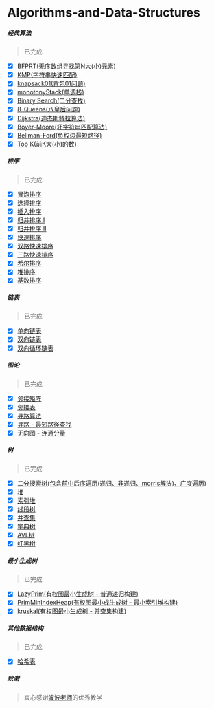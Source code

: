 # Algorithms-and-Data-Structures

##### 经典算法
> 已完成
- [x] [BFPRT(无序数组寻找第N大(小)元素)](https://github.com/biaodigit/JavaScriptAlgorithms/blob/master/Classical%20algorithm%20problem/BFPRT.html)
- [x] [KMP(字符串快速匹配)](https://github.com/biaodigit/JavaScriptAlgorithms/blob/master/Classical%20algorithm%20problem/KMP.html)
- [x] [knapsack01(背包01问题)](https://github.com/biaodigit/JavaScriptAlgorithms/blob/master/Classical%20algorithm%20problem/knapsack01.html)
- [x] [monotonyStack(单调栈)](https://github.com/biaodigit/JavaScriptAlgorithms/blob/master/Classical%20algorithm%20problem/monotonyStack.html)
- [x] [Binary Search(二分查找)](https://github.com/biaodigit/JavaScriptAlgorithms/blob/master/Classical%20algorithm%20problem/Binary%20Search.html)
- [x] [8-Queens(八皇后问题)](https://github.com/biaodigit/JavaScriptAlgorithms/blob/master/Classical%20algorithm%20problem/8-Queens.html)
- [x] [Dijkstra(迪杰斯特拉算法)](https://github.com/biaodigit/JavaScriptAlgorithms/blob/master/Classical%20algorithm%20problem/Dijkstra.html)
- [x] [Boyer-Moore(坏字符串匹配算法)](https://github.com/biaodigit/JavaScriptAlgorithms/blob/master/Classical%20algorithm%20problem/Boyer-Moore.html)
- [x] [Bellman-Ford(负权边最短路径)](https://github.com/biaodigit/JavaScriptAlgorithms/blob/master/Classical%20algorithm%20problem/Bellman-Ford.html)
- [x] [Top K(前K大(小)的数)](https://github.com/biaodigit/JavaScriptAlgorithms/blob/master/Classical%20algorithm%20problem/Top%20K.html)

##### 排序
> 已完成
- [x] [冒泡排序](https://github.com/biaodigit/JavaScriptAlgorithms/blob/master/Sort/BubbleSort.html)
- [x] [选择排序](https://github.com/biaodigit/JavaScriptAlgorithms/blob/master/Sort/SelectSort.html)
- [x] [插入排序](https://github.com/biaodigit/JavaScriptAlgorithms/blob/master/Sort/InsertionSort.html)
- [x] [归并排序 I](https://github.com/biaodigit/JavaScriptAlgorithms/blob/master/Sort/MergeSort.html)
- [x] [归并排序 II](https://github.com/biaodigit/JavaScriptAlgorithms/blob/master/Sort/MergeSort%20Bottom.html)
- [x] [快速排序](https://github.com/biaodigit/JavaScriptAlgorithms/blob/master/Sort/Quick%20Sort.html)
- [x] [双路快速排序](https://github.com/biaodigit/JavaScriptAlgorithms/blob/master/Sort/Double%20Way%20Quick%20Sort.html)
- [x] [三路快速排序](https://github.com/biaodigit/JavaScriptAlgorithms/blob/master/Sort/ThreeWayQuickSort.html)
- [x] [希尔排序](https://github.com/biaodigit/JavaScriptAlgorithms/blob/master/Sort/Shell%20Sort.html)
- [x] [堆排序](https://github.com/biaodigit/JavaScriptAlgorithms/blob/master/Sort/Heap%20Sort.html)
- [x] [基数排序](https://github.com/biaodigit/JavaScriptAlgorithms/blob/master/Sort/Radix%20Sort.html)

##### 链表
> 已完成
- [x] [单向链表](https://github.com/biaodigit/JavaScriptAlgorithms/blob/master/Linked%20list/Linked%20List.html)
- [x] [双向链表](https://github.com/biaodigit/JavaScriptAlgorithms/blob/master/Linked%20list/Double%20LinkedList.html)
- [x] [双向循环链表](https://github.com/biaodigit/JavaScriptAlgorithms/blob/master/Linked%20list/DoubleLoopLinkedList.html)

##### 图论
> 已完成
- [x] [邻接矩阵](https://github.com/biaodigit/JavaScriptAlgorithms/blob/master/Graph%20Theory//Adjacency%20Matrix.html)
- [x] [邻接表](https://github.com/biaodigit/JavaScriptAlgorithms/blob/master/Graph%20Theory//Adjacency%20Lists.html)
- [x] [寻路算法](https://github.com/biaodigit/JavaScriptAlgorithms/blob/master/Graph%20Theory//FindPath.html)
- [x] [寻路 - 最短路径查找](https://github.com/biaodigit/JavaScriptAlgorithms/blob/master/Graph%20Theory/ShortestPath.html)
- [x] [无向图 - 连通分量](https://github.com/biaodigit/JavaScriptAlgorithms/blob/master/Graph%20Theory/Graph%20Order.html)

##### 树
> 已完成
- [x] [二分搜索树(包含前中后序遍历(递归、非递归、morris解法)、广度遍历)](https://github.com/biaodigit/JavaScriptAlgorithms/blob/master/Tree/Binary%20Search%20Tree.html)
- [x] [堆](https://github.com/biaodigit/JavaScriptAlgorithms/blob/master/Tree/Heap.html)
- [x] [索引堆](https://github.com/biaodigit/JavaScriptAlgorithms/blob/master/Tree/IndexHeap.html)
- [x] [线段树](https://github.com/biaodigit/JavaScriptAlgorithms/blob/master/Tree/Segment%20Tree.html)
- [x] [并查集](https://github.com/biaodigit/JavaScriptAlgorithms/blob/master/Tree/Union%20Find.html)
- [x] [字典树](https://github.com/biaodigit/JavaScriptAlgorithms/blob/master/Tree/Trie.html)
- [x] [AVL树](https://github.com/biaodigit/JavaScriptAlgorithms/blob/master/Tree/AVL%20Tree.html)
- [x] [红黑树](https://github.com/biaodigit/JavaScriptAlgorithms/blob/master/Tree/RedBlack%20Tree.html)

##### 最小生成树
> 已完成
- [x] [LazyPrim(有权图最小生成树 - 普通递归构建)](https://github.com/biaodigit/JavaScriptAlgorithms/blob/master/Minimum%20Span%20Tree/LazyPrim.html)
- [x] [PrimMinIndexHeap(有权图最小成生成树 - 最小索引堆构建)](https://github.com/biaodigit/JavaScriptAlgorithms/blob/master/Minimum%20Span%20Tree/PrimMinIndexHeap.html)
- [x] [kruskal(有权图最小生成树 - 并查集构建)](https://github.com/biaodigit/JavaScriptAlgorithms/blob/master/Minimum%20Span%20Tree/kruskal.html)

##### 其他数据结构
> 已完成
- [x] [哈希表](https://github.com/biaodigit/JavaScriptAlgorithms/blob/master/Other%20data%20structures/HashTable.html)

##### 致谢
> 衷心感谢[波波老师](https://github.com/liuyubobobo)的优秀教学

